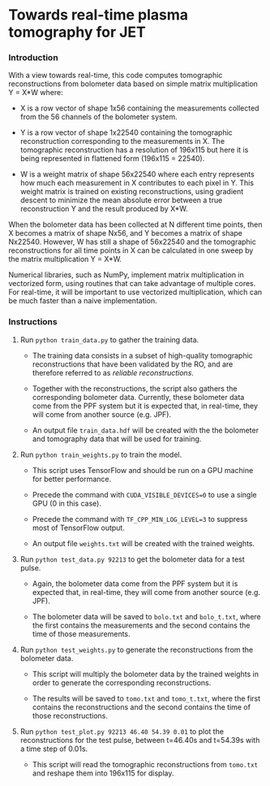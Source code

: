 # Towards real-time plasma tomography for JET

### Introduction

With a view towards real-time, this code computes tomographic reconstructions from bolometer data based on simple matrix multiplication Y = X*W where:

- X is a row vector of shape 1x56 containing the measurements collected from the 56 channels of the bolometer system.

- Y is a row vector of shape 1x22540 containing the tomographic reconstruction corresponding to the measurements in X. The tomographic reconstruction has a resolution of 196x115 but here it is being represented in flattened form (196x115 = 22540).

- W is a weight matrix of shape 56x22540 where each entry represents how much each measurement in X contributes to each pixel in Y. This weight matrix is trained on existing reconstructions, using gradient descent to minimize the mean absolute error between a true reconstruction Y and the result produced by X*W.

When the bolometer data has been collected at N different time points, then X becomes a matrix of shape Nx56, and Y becomes a matrix of shape Nx22540. However, W has still a shape of 56x22540 and the tomographic reconstructions for all time points in X can be calculated in one sweep by the matrix multiplication Y = X*W.

Numerical libraries, such as NumPy, implement matrix multiplication in vectorized form, using routines that can take advantage of multiple cores. For real-time, it will be important to use vectorized multiplication, which can be much faster than a naive implementation.

### Instructions

1. Run `python train_data.py` to gather the training data.

    - The training data consists in a subset of high-quality tomographic reconstructions that have been validated by the RO, and are therefore referred to as _reliable reconstructions_.
    
    - Together with the reconstructions, the script also gathers the corresponding bolometer data. Currently, these bolometer data come from the PPF system but it is expected that, in real-time, they will come from another source (e.g. JPF).
    
    - An output file `train_data.hdf` will be created with the the bolometer and tomography data that will be used for training.

2. Run `python train_weights.py` to train the model.

    - This script uses TensorFlow and should be run on a GPU machine for better performance.

    - Precede the command with `CUDA_VISIBLE_DEVICES=0` to use a single GPU (0 in this case).

    - Precede the command with `TF_CPP_MIN_LOG_LEVEL=3` to suppress most of TensorFlow output.
 
    - An output file `weights.txt` will be created with the trained weights.
    
3. Run `python test_data.py 92213` to get the bolometer data for a test pulse.

    - Again, the bolometer data come from the PPF system but it is expected that, in real-time, they will come from another source (e.g. JPF).

    - The bolometer data will be saved to `bolo.txt` and `bolo_t.txt`, where the first contains the measurements and the second contains the time of those measurements.

4. Run `python test_weights.py` to generate the reconstructions from the bolometer data.

    - This script will multiply the bolometer data by the trained weights in order to generate the corresponding reconstructions.

    - The results will be saved to `tomo.txt` and `tomo_t.txt`, where the first contains the reconstructions and the second contains the time of those reconstructions.

5. Run `python test_plot.py 92213 46.40 54.39 0.01` to plot the reconstructions for the test pulse, between t=46.40s and t=54.39s with a time step of 0.01s.

    - This script will read the tomographic reconstructions from `tomo.txt` and reshape them into 196x115 for display.

